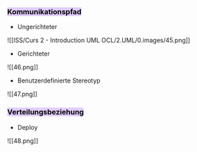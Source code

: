 
### <mark style="background: #D2B3FFA6;">Kommunikationspfad</mark>

- Ungerichteter

 ![[ISS/Curs 2 - Introduction UML OCL/2.UML/0.images/45.png]]

-  Gerichteter

![[46.png]]

- Benutzerdefinierte Stereotyp

![[47.png]]


### <mark style="background: #D2B3FFA6;">Verteilungsbeziehung</mark>

- Deploy

![[48.png]]
